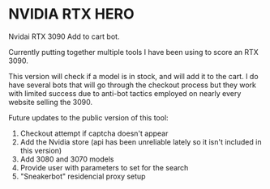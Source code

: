 # NVIDIA RTX HERO 
 Nvidai RTX 3090 Add to cart bot.
 
 Currently putting together multiple tools I have been using to score an RTX 3090. 
 
 This version will check if a model is in stock, and will add it to the cart. I do have several bots that will go through the checkout process but they work with limited success due to anti-bot tactics employed on nearly every website selling the 3090. 
 
 Future updates to the public version of this tool:
 
 1. Checkout attempt if captcha doesn't appear
 2. Add the Nvidia store (api has been unreliable lately so it isn't included in this version)
 3. Add 3080 and 3070 models
 4. Provide user with parameters to set for the search
 5. "Sneakerbot" residencial proxy setup
 
